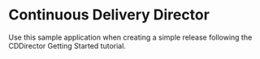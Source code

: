 # Continuous Delivery Director
Use this sample application when creating a simple release following the CDDirector Getting Started tutorial.